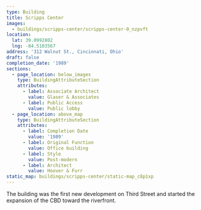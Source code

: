 ```yaml
---
type: Building
title: Scripps Center
images:
  - buildings/scripps-center/scripps-center-0_nzpvft
location:
  lat: 39.0992802
  lng: -84.5103567
address: '312 Walnut St., Cincinnati, Ohio'
draft: false
completion_date: '1989'
sections:
  - page_location: below_images
    type: BuildingAttributeSection
    attributes:
      - label: Associate Architect
        value: Glaser & Associates
      - label: Public Access
        value: Public lobby
  - page_location: above_map
    type: BuildingAttributeSection
    attributes:
      - label: Completion Date
        value: '1989'
      - label: Original Function
        value: Office building
      - label: Style
        value: Post-modern
      - label: Architect
        value: Hoover & Furr
static_map: buildings/scripps-center/static-map_c8p1xp
---
```


The building was the first new development on Third Street and started the expansion of the CBD toward the riverfront.
